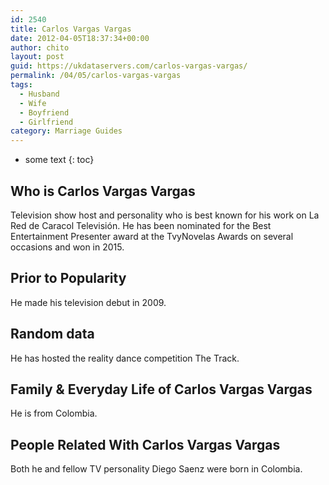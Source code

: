```yaml
---
id: 2540
title: Carlos Vargas Vargas
date: 2012-04-05T18:37:34+00:00
author: chito
layout: post
guid: https://ukdataservers.com/carlos-vargas-vargas/
permalink: /04/05/carlos-vargas-vargas
tags:
  - Husband
  - Wife
  - Boyfriend
  - Girlfriend
category: Marriage Guides
---
```


* some text
{: toc}


## Who is  Carlos Vargas Vargas
                  
                  
                  
Television show host and personality who is best known for his work on La Red de Caracol Televisión. He has been nominated for the Best Entertainment Presenter award at the TvyNovelas Awards on several occasions and won in 2015.
                  
                
                
                
## Prior to Popularity 
                  
                  
                  
He made his television debut in 2009.
                  
                
                
                
## Random data 
                  
                  
                  
He has hosted the reality dance competition The Track.
                  
                
                
                
## Family & Everyday Life of Carlos Vargas Vargas
                  
                  
                  
He is from Colombia.
                  
                
                
                
## People Related With  Carlos Vargas Vargas
                  
                  
                  
Both he and fellow TV personality Diego Saenz were born in Colombia. 
                  
                
              
            
          
          
          
    
    
  
